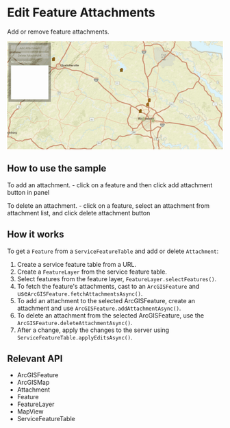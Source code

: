 <h1>Edit Feature Attachments</h1>

<p>Add or remove feature attachments.</p>

<p><img src="EditFeatureAttachments.gif"/></p>

<h2>How to use the sample</h2>

<p>To add an attachment.
  - click on a feature and then click add attachment button in panel</p>

<p>To delete an attachment.
  - click on a feature, select an attachment from attachment list, and click delete attachment button</p>

<h2>How it works</h2>

<p>To get a <code>Feature</code> from a <code>ServiceFeatureTable</code> and add or delete <code>Attachment</code>:</p>

<ol>
  <li>Create a service feature table from a URL.</li>
  <li>Create a <code>FeatureLayer</code> from the service feature table.</li>
  <li>Select features from the feature layer, <code>FeatureLayer.selectFeatures()</code>.</li>
  <li>To fetch the feature's attachments, cast to an <code>ArcGISFeature</code> and use<code>ArcGISFeature.fetchAttachmentsAsync()</code>.</li>
  <li>To add an attachment to the selected ArcGISFeature, create an attachment and use <code>ArcGISFeature.addAttachmentAsync()</code>.</li>
  <li>To delete an attachment from the selected ArcGISFeature, use the <code>ArcGISFeature.deleteAttachmentAsync()</code>.</li>
  <li>After a change, apply the changes to the server using <code>ServiceFeatureTable.applyEditsAsync()</code>.</li>
</ol>

<h2>Relevant API</h2>

<ul>
  <li>ArcGISFeature</li>
  <li>ArcGISMap</li>
  <li>Attachment</li>
  <li>Feature</li>
  <li>FeatureLayer</li>
  <li>MapView</li>
  <li>ServiceFeatureTable</li>
</ul>

